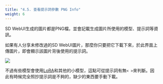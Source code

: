 ```yaml
---
title: "4.5. 查看提示詞參數 PNG Info"
weight: 6
---
```


SD WebUI生成的圖片都是PNG檔，並會記載生成圖片所使用的模型、提示詞等資訊。

如果有人分享未修改過的SD WebUI圖片，那麼你只要把它下載下來，於此界面上傳圖片，即會顯示該圖片背後使用的提示詞。

![](../../images/png-info-1.webp)

不過有些模型會使用[LoRA](../features/extra-networks/)和其他的小模型，這點可從提示詞有無`< >`來判斷。因此有時候完全照抄提示詞是不夠的，缺少的東西要手動下載。
